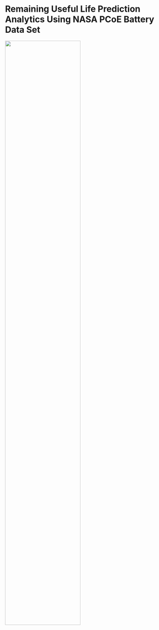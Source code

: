 # Remaining Useful Life Prediction Analytics Using NASA PCoE Battery Data Set

<img src="https://user-images.githubusercontent.com/88306533/128735382-30fec59a-fcb7-4763-9f89-46c658035fa5.png" width="70%" height="70%" align="center" ></img>


